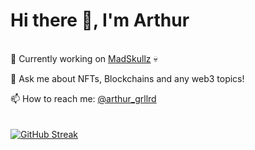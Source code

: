 # Hi there 👋, I'm Arthur

<!--
**minimoz/minimoz** is a ✨ _special_ ✨ repository because its `README.md` (this file) appears on your GitHub profile.

Here are some ideas to get you started:

- 🔭 I’m currently working on ...
- 🌱 I’m currently learning ...
- 👯 I’m looking to collaborate on ...
- 🤔 I’m looking for help with ...
- 💬 Ask me about ...
- 📫 How to reach me: ...
- 😄 Pronouns: ...
- ⚡ Fun fact: ...
-->
\
🔭 Currently working on [MadSkullz](https://madskullz.io) 💀

💬 Ask me about NFTs, Blockchains and any web3 topics!

📫 How to reach me: [@arthur_grllrd](https://twitter.com/arthur_grllrd)
\
\
\
[![GitHub Streak](https://github-readme-streak-stats.herokuapp.com?user=minimoz&theme=dark&hide_border=true&date_format=M%20j%5B%2C%20Y%5D)](https://git.io/streak-stats)
